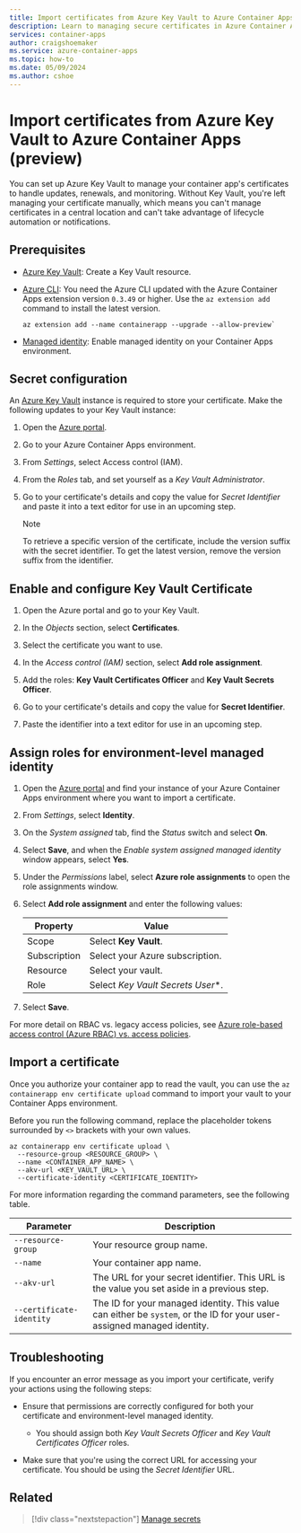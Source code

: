 ```yaml
---
title: Import certificates from Azure Key Vault to Azure Container Apps
description: Learn to managing secure certificates in Azure Container Apps.
services: container-apps
author: craigshoemaker
ms.service: azure-container-apps
ms.topic: how-to
ms.date: 05/09/2024
ms.author: cshoe
---
```


# Import certificates from Azure Key Vault to Azure Container Apps (preview)

You can set up Azure Key Vault to manage your container app's certificates to handle updates, renewals, and monitoring. Without Key Vault, you're left managing your certificate manually, which means you can't manage certificates in a central location and can't take advantage of lifecycle automation or notifications.

## Prerequisites

- [Azure Key Vault](/azure/key-vault/general/manage-with-cli2): Create a Key Vault resource.

- [Azure CLI](/cli/azure/install-azure-cli): You need the Azure CLI updated with the Azure Container Apps extension version `0.3.49` or higher. Use the `az extension add` command to install the latest version.

    ```azurecli
    az extension add --name containerapp --upgrade --allow-preview`
    ```

- [Managed identity](./managed-identity.md): Enable managed identity on your Container Apps environment.

## Secret configuration

An [Azure Key Vault](/azure/key-vault/general/manage-with-cli2) instance is required to store your certificate. Make the following updates to your Key Vault instance:

1. Open the [Azure portal](https://portal.azure.com).

1. Go to your Azure Container Apps environment.

1. From *Settings*, select Access control (IAM).

1. From the *Roles* tab, and set yourself as a *Key Vault Administrator*.

1. Go to your certificate's details and copy the value for *Secret Identifier* and paste it into a text editor for use in an upcoming step.

    > [!NOTE]
    > To retrieve a specific version of the certificate, include the version suffix with the secret identifier. To get the latest version, remove the version suffix from the identifier.

## Enable and configure Key Vault Certificate

1. Open the Azure portal and go to your Key Vault.

1. In the *Objects* section, select **Certificates**.

1. Select the certificate you want to use.

1. In the *Access control (IAM)* section, select **Add role assignment**.

1. Add the roles: **Key Vault Certificates Officer** and **Key Vault Secrets Officer**.

1. Go to your certificate's details and copy the value for **Secret Identifier**.

1. Paste the identifier into a text editor for use in an upcoming step.

## Assign roles for environment-level managed identity

1. Open the [Azure portal](https://portal.azure.com) and find your instance of your Azure Container Apps environment where you want to import a certificate.

1. From *Settings*, select **Identity**.

1. On the *System assigned* tab, find the *Status* switch and select **On**.

1. Select **Save**, and when the *Enable system assigned managed identity* window appears, select **Yes**.

1. Under the *Permissions* label, select **Azure role assignments** to open the role assignments window.

1. Select **Add role assignment** and enter the following values:

    | Property | Value |
    |--|--|
    | Scope | Select **Key Vault**. |
    | Subscription | Select your Azure subscription. |
    | Resource | Select your vault. |
    | Role | Select *Key Vault Secrets User**. |

1. Select **Save**.

For more detail on RBAC vs. legacy access policies, see [Azure role-based access control (Azure RBAC) vs. access policies](/azure/key-vault/general/rbac-access-policy).

## Import a certificate

Once you authorize your container app to read the vault, you can use the `az containerapp env certificate upload` command to import your vault to your Container Apps environment.

Before you run the following command, replace the placeholder tokens surrounded by `<>` brackets with your own values.

```azurecli
az containerapp env certificate upload \
  --resource-group <RESOURCE_GROUP> \
  --name <CONTAINER_APP_NAME> \
  --akv-url <KEY_VAULT_URL> \
  --certificate-identity <CERTIFICATE_IDENTITY>
```

For more information regarding the command parameters, see the following table.

| Parameter | Description |
|---|---|
| `--resource-group` | Your resource group name. |
| `--name` | Your container app name. |
| `--akv-url` | The URL for your secret identifier. This URL is the value you set aside in a previous step. |
| `--certificate-identity` | The ID for your managed identity. This value can either be `system`, or the ID for your user-assigned managed identity. |

## Troubleshooting

If you encounter an error message as you import your certificate, verify your actions using the following steps:

- Ensure that permissions are correctly configured for both your certificate and environment-level managed identity.

  - You should assign both *Key Vault Secrets Officer* and *Key Vault Certificates Officer* roles.

- Make sure that you're using the correct URL for accessing your certificate. You should be using the *Secret Identifier* URL.

## Related

> [!div class="nextstepaction"]
> [Manage secrets](manage-secrets.md)
